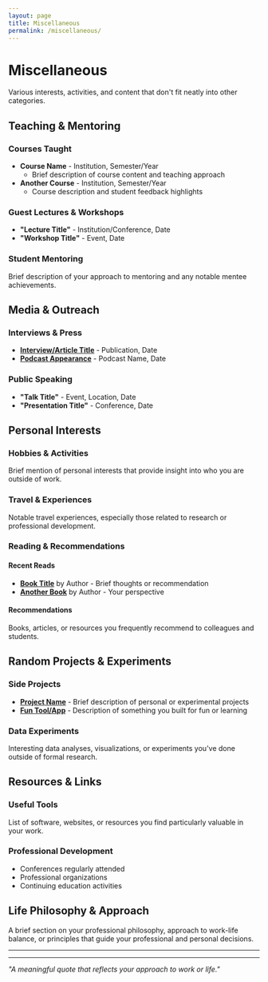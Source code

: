 ```yaml
---
layout: page
title: Miscellaneous
permalink: /miscellaneous/
---
```


# Miscellaneous

Various interests, activities, and content that don't fit neatly into other categories.

## Teaching & Mentoring

### Courses Taught
- **Course Name** - Institution, Semester/Year
  - Brief description of course content and teaching approach
- **Another Course** - Institution, Semester/Year  
  - Course description and student feedback highlights

### Guest Lectures & Workshops
- **"Lecture Title"** - Institution/Conference, Date
- **"Workshop Title"** - Event, Date

### Student Mentoring
Brief description of your approach to mentoring and any notable mentee achievements.

## Media & Outreach

### Interviews & Press
- **[Interview/Article Title](link)** - Publication, Date
- **[Podcast Appearance](link)** - Podcast Name, Date

### Public Speaking
- **"Talk Title"** - Event, Location, Date
- **"Presentation Title"** - Conference, Date

## Personal Interests

### Hobbies & Activities
Brief mention of personal interests that provide insight into who you are outside of work.

### Travel & Experiences
Notable travel experiences, especially those related to research or professional development.

### Reading & Recommendations

#### Recent Reads
- **[Book Title](link)** by Author - Brief thoughts or recommendation
- **[Another Book](link)** by Author - Your perspective

#### Recommendations
Books, articles, or resources you frequently recommend to colleagues and students.

## Random Projects & Experiments

### Side Projects
- **[Project Name](link)** - Brief description of personal or experimental projects
- **[Fun Tool/App](link)** - Description of something you built for fun or learning

### Data Experiments
Interesting data analyses, visualizations, or experiments you've done outside of formal research.

## Resources & Links

### Useful Tools
List of software, websites, or resources you find particularly valuable in your work.

### Professional Development
- Conferences regularly attended
- Professional organizations
- Continuing education activities

## Life Philosophy & Approach

A brief section on your professional philosophy, approach to work-life balance, or principles that guide your professional and personal decisions.

---


---

*"A meaningful quote that reflects your approach to work or life."*
